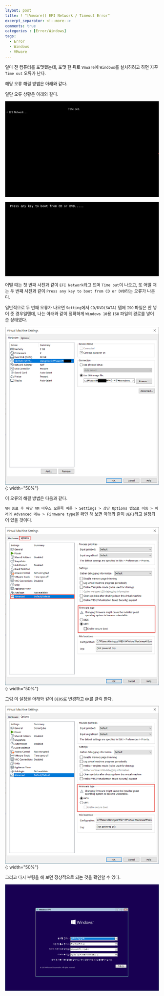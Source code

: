 ```yaml
---
layout: post
title: ! "[Vmware]] EFI Network / Timeout Error"
excerpt_separator: <!--more-->
comments: true
categories : [Error/Windows]
tags:
  - Error
  - Windows
  - VMware
---
```


얼마 전 컴퓨터를 포맷했는데, 포맷 한 뒤로 `Vmware`에 `Windows`를 설치하려고 하면 자꾸 `Time out` 오류가 난다.  

해당 오류 해결 방법은 아래와 같다.  

<!--more-->

일단 오류 상황은 아래와 같다.  

![](/images/error/vm/timeout/vm_timeout_01.png)  

![](/images/error/vm/timeout/vm_timeout_02.png)  

어떨 때는 첫 번째 사진과 같이 `EFI Network`라고 뜨며 `Time out`이 나오고, 또 어떨 때는 두 번째 사진과 같이 `Press any key to boot from CD or DVD`라는 오류가 나온다.  

일반적으로 두 번째 오류가 나오면 `Setting`에서 `CD/DVD(SATA)` 탭에 `ISO` 파일은 안 넣어 준 경우일텐데, 나는 아래와 같이 정확하게 `Windows 10`용 `ISO` 파일의 경로를 넣어 준 상태였다.  

![](/images/error/vm/timeout/vm_timeout_03.png){: width="50%"} 

이 오류의 해결 방법은 다음과 같다.  

`VM 종료 후 해당 VM 마우스 오른쪽 버튼 > Settings > 상단 Options 탭으로 이동 > 아래의 Advanced 메뉴 > Firmware type`을 확인 해 보면 아래와 같이 `UEFI`라고 설정되어 있을 것이다.  

![](/images/error/vm/timeout/vm_timeout_04.png){: width="50%"}  

그럼 이 설정을 아래와 같이 `BIOS`로 변경하고 `OK`를 클릭 한다.  

![](/images/error/vm/timeout/vm_timeout_05.png){: width="50%"}  

그리고 다시 부팅을 해 보면 정상적으로 되는 것을 확인할 수 있다.  

![](/images/error/vm/timeout/vm_timeout_06.png)  
